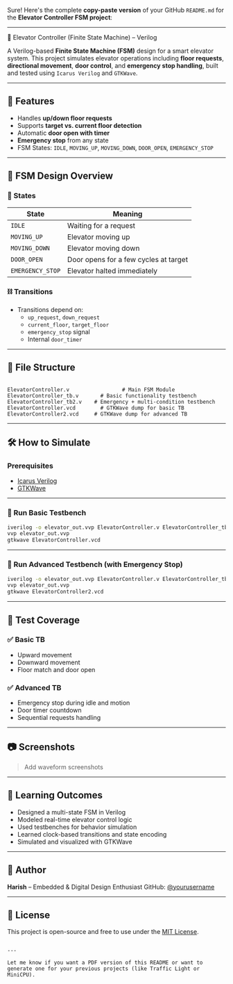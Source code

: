 Sure! Here's the complete **copy-paste version** of your GitHub `README.md` for the **Elevator Controller FSM project**:

---
🚀 Elevator Controller (Finite State Machine) – Verilog

A Verilog-based **Finite State Machine (FSM)** design for a smart elevator system. This project simulates elevator operations including **floor requests**, **directional movement**, **door control**, and **emergency stop handling**, built and tested using `Icarus Verilog` and `GTKWave`.

---

## 📌 Features

- Handles **up/down floor requests**
- Supports **target vs. current floor detection**
- Automatic **door open with timer**
- **Emergency stop** from any state
- FSM States: `IDLE`, `MOVING_UP`, `MOVING_DOWN`, `DOOR_OPEN`, `EMERGENCY_STOP`

---

## 🧠 FSM Design Overview

### 🔄 States

| State            | Meaning                                   |
|------------------|--------------------------------------------|
| `IDLE`           | Waiting for a request                     |
| `MOVING_UP`      | Elevator moving up                        |
| `MOVING_DOWN`    | Elevator moving down                      |
| `DOOR_OPEN`      | Door opens for a few cycles at target     |
| `EMERGENCY_STOP` | Elevator halted immediately               |

### ⛓️ Transitions
- Transitions depend on:
  - `up_request`, `down_request`
  - `current_floor`, `target_floor`
  - `emergency_stop` signal
  - Internal `door_timer`

---

## 📂 File Structure

```

ElevatorController.v                 # Main FSM Module
ElevatorController_tb.v       # Basic functionality testbench
ElevatorController_tb2.v    # Emergency + multi-condition testbench
ElevatorController.vcd        # GTKWave dump for basic TB
ElevatorController2.vcd     # GTKWave dump for advanced TB

````

---

## 🛠️ How to Simulate

### Prerequisites
- [Icarus Verilog](http://iverilog.icarus.com/)
- [GTKWave](http://gtkwave.sourceforge.net/)

---

### 🚦 Run Basic Testbench

```bash
iverilog -o elevator_out.vvp ElevatorController.v ElevatorController_tb.v
vvp elevator_out.vvp
gtkwave ElevatorController.vcd
````

---

### 🚨 Run Advanced Testbench (with Emergency Stop)

```bash
iverilog -o elevator_out.vvp ElevatorController.v ElevatorController_tb2.v
vvp elevator_out.vvp
gtkwave ElevatorController2.vcd
```

---

## 🧪 Test Coverage

### ✅ Basic TB

* Upward movement
* Downward movement
* Floor match and door open

### ✅ Advanced TB

* Emergency stop during idle and motion
* Door timer countdown
* Sequential requests handling

---

## 📷 Screenshots

> Add waveform screenshots

---

## 🧠 Learning Outcomes

* Designed a multi-state FSM in Verilog
* Modeled real-time elevator control logic
* Used testbenches for behavior simulation
* Learned clock-based transitions and state encoding
* Simulated and visualized with GTKWave

---

## 📌 Author

**Harish** – Embedded & Digital Design Enthusiast
GitHub: [@yourusername](https://github.com/yourusername)

---

## 📄 License

This project is open-source and free to use under the [MIT License](LICENSE).

```

---

Let me know if you want a PDF version of this README or want to generate one for your previous projects (like Traffic Light or MiniCPU).
```
